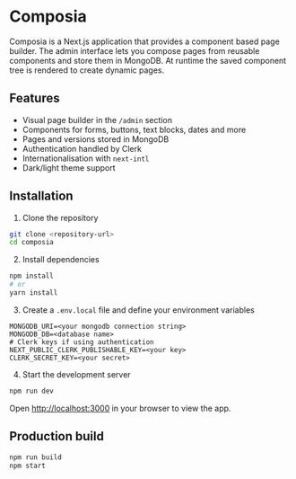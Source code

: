 # Composia

Composia is a Next.js application that provides a component based page builder. The admin interface lets you compose pages from reusable components and store them in MongoDB. At runtime the saved component tree is rendered to create dynamic pages.

## Features

- Visual page builder in the `/admin` section
- Components for forms, buttons, text blocks, dates and more
- Pages and versions stored in MongoDB
- Authentication handled by Clerk
- Internationalisation with `next-intl`
- Dark/light theme support

## Installation

1. Clone the repository

```bash
git clone <repository-url>
cd composia
```

2. Install dependencies

```bash
npm install
# or
yarn install
```

3. Create a `.env.local` file and define your environment variables

```
MONGODB_URI=<your mongodb connection string>
MONGODB_DB=<database name>
# Clerk keys if using authentication
NEXT_PUBLIC_CLERK_PUBLISHABLE_KEY=<your key>
CLERK_SECRET_KEY=<your secret>
```

4. Start the development server

```bash
npm run dev
```

Open <http://localhost:3000> in your browser to view the app.

## Production build

```bash
npm run build
npm start
```


